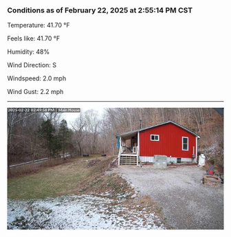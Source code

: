 ### Conditions as of February 22, 2025 at 2:55:14 PM CST 

Temperature: 41.70 &deg;F

Feels like: 41.70 &deg;F

Humidity: 48%

Wind Direction: S

Windspeed: 2.0 mph

Wind Gust: 2.2 mph

---

<img src="./images/latest.jpeg"/>


